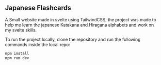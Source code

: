 ## Japanese Flashcards

A Small website made in svelte using TailwindCSS, the project was made to help me learn the japanese Katakana and
Hiragana alphabets and work on my svelte skills.

To run the project locally, clone the repository and run the following commands inside the local repo:

```bash
npm install
npm run dev
```